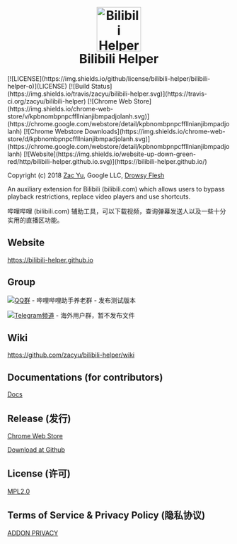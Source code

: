 <h1 align="center">
  <br>
  <a href="https://bilibili-helper.github.io/"><img src="https://github.com/bilibili-helper/bilibili-helper-o/raw/master/src/statics/imgs/bilibili-cat-256.png" alt="Bilibili Helper" width="100"></a>
  <br>
  Bilibili Helper
  <br>
</h1>
[![LICENSE](https://img.shields.io/github/license/bilibili-helper/bilibili-helper-o)](LICENSE)
[![Build Status](https://img.shields.io/travis/zacyu/bilibili-helper.svg)](https://travis-ci.org/zacyu/bilibili-helper)
[![Chrome Web Store](https://img.shields.io/chrome-web-store/v/kpbnombpnpcffllnianjibmpadjolanh.svg)](https://chrome.google.com/webstore/detail/kpbnombpnpcffllnianjibmpadjolanh)
[![Chrome Webstore Downloads](https://img.shields.io/chrome-web-store/d/kpbnombpnpcffllnianjibmpadjolanh.svg)](https://chrome.google.com/webstore/detail/kpbnombpnpcffllnianjibmpadjolanh)
[![Website](https://img.shields.io/website-up-down-green-red/http/bilibili-helper.github.io.svg)](https://bilibili-helper.github.io/)

Copyright (c) 2018 [Zac Yu](mailto:me@zacyu.com), Google LLC, [Drowsy Flesh](mailto:jjj201200@gmail.com)

An auxiliary extension for Bilibili (bilibili.com) which allows users to bypass playback restrictions, replace video players and use shortcuts.

哔哩哔哩 (bilibili.com) 辅助工具，可以下载视频，查询弹幕发送人以及一些十分实用的直播区功能。

## Website

https://bilibili-helper.github.io

## Group
[![QQ群](https://img.shields.io/badge/QQ-548321019-blue)](https://shang.qq.com/wpa/qunwpa?idkey=232e4c4d66cd771f2ed21724b982fa302d9d6a01751126481032b7250a4c9e72) - 哔哩哔哩助手养老群 - 发布测试版本

[![Telegram频道](https://img.shields.io/static/v1?label=Telegram&message=bilibili_helper&color=blue)](https://t.me/bilibili_helper) - 海外用户群，暂不发布文件

## Wiki

https://github.com/zacyu/bilibili-helper/wiki

## Documentations (for contributors)

[Docs](./docs/main.md)

## Release (发行)

[Chrome Web Store](https://chrome.google.com/webstore/detail/kpbnombpnpcffllnianjibmpadjolanh)

[Download at Github](https://github.com/zacyu/bilibili-helper/releases)

## License (许可)

[MPL2.0](LICENSE)

## Terms of Service & Privacy Policy (隐私协议)

[ADDON PRIVACY](https://github.com/bilibili-helper/bilibili-helper/blob/master/ADDON_PRIVACY.md)
